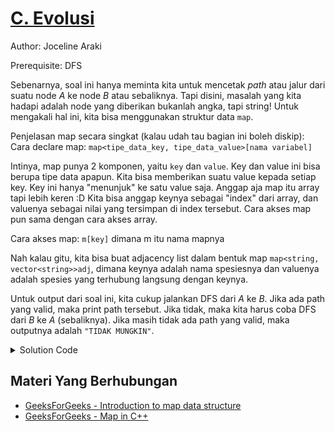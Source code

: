 # [C. Evolusi](https://tlx.toki.id/courses/competitive/chapters/09/problems/C)

Author: Joceline Araki

Prerequisite: DFS

Sebenarnya, soal ini hanya meminta kita untuk mencetak _path_ atau jalur dari suatu node $A$ ke node $B$ atau sebaliknya. Tapi disini, masalah yang kita hadapi adalah node yang diberikan bukanlah angka, tapi string! Untuk mengakali hal ini, kita bisa menggunakan struktur data `map`.

Penjelasan map secara singkat (kalau udah tau bagian ini boleh diskip):
Cara declare map: `map<tipe_data_key, tipe_data_value>[nama variabel]`  

Intinya, map punya $2$ komponen, yaitu `key` dan `value`. Key dan value ini bisa berupa tipe data apapun. Kita bisa memberikan suatu value kepada setiap key. Key ini hanya "menunjuk" ke satu value saja. Anggap aja map itu array tapi lebih keren :D Kita bisa anggap keynya sebagai "index" dari array, dan valuenya sebagai nilai yang tersimpan di index tersebut. Cara akses map pun sama dengan cara akses array.

Cara akses map: `m[key]` dimana m itu nama mapnya

Nah kalau gitu, kita bisa buat adjacency list dalam bentuk map `map<string, vector<string>>adj`, dimana keynya adalah nama spesiesnya dan valuenya adalah spesies yang terhubung langsung dengan keynya.

Untuk output dari soal ini, kita cukup jalankan DFS dari $A$ ke $B$. Jika ada path yang valid, maka print path tersebut. Jika tidak, maka kita harus coba DFS dari $B$ ke $A$ (sebaliknya). Jika masih tidak ada path yang valid, maka outputnya adalah `"TIDAK MUNGKIN"`.

<details>
  <summary>Solution Code</summary>

```c++
#include <bits/stdc++.h>

using namespace std;

map<string, vector<string>>adj;
vector<string>ans;

bool dfs(string cur, string goal){
    if(cur == goal) return true;

    bool connected = false;
    for(auto &nxt: adj[cur]){
        connected |= dfs(nxt, goal);

        if(connected){
            ans.push_back(nxt);
            return true;
        }
    }

    return false;
}

int main(){
    int n, m;   cin >> n >> m;
    string p, c;

    for(int i = 0; i < m; i++){
        cin >> p >> c;
        adj[p].push_back(c);
    }

    string a, b; cin >> a >> b;

    bool tmpA = dfs(a, b);
    bool tmpB = dfs(b, a);

    if(tmpA){
        cout << a << '\n';
        for(int i = ans.size() - 1; i >= 0; i--) cout << ans[i] << '\n';
    } else if(tmpB){
        cout << b << '\n';
        for(int i = ans.size() - 1; i >= 0; i--) cout << ans[i] << '\n';
    } else{
        cout << "TIDAK MUNGKIN" << '\n';
    }

    return 0;
}
```
</details>

## Materi Yang Berhubungan

- [GeeksForGeeks - Introduction to map data structure](https://www.geeksforgeeks.org/introduction-to-map-data-structure-and-algorithm-tutorials/)
- [GeeksForGeeks - Map in C++](https://www.geeksforgeeks.org/map-associative-containers-the-c-standard-template-library-stl/)
